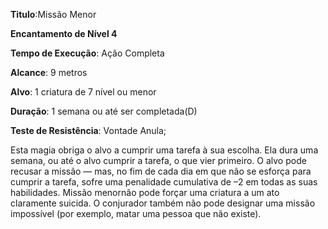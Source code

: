**Titulo**:Missão Menor

**Encantamento de Nível 4**

**Tempo de Execução**: Ação Completa

**Alcance**: 9 metros

**Alvo**: 1 criatura de 7 nível ou menor

**Duração**: 1 semana ou até ser completada(D)

**Teste de Resistência**: Vontade Anula;

Esta magia obriga o alvo a cumprir uma tarefa à sua escolha. Ela dura uma semana, ou até o alvo cumprir a tarefa, o que vier primeiro. O alvo pode recusar a missão — mas, no fim de cada dia em que não se esforça para cumprir a tarefa, sofre uma penalidade cumulativa de –2 em todas as suas habilidades.
Missão menornão pode forçar uma criatura a um ato claramente suicida. O conjurador também não pode designar uma missão impossível (por exemplo, matar uma pessoa que não existe).